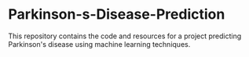# Parkinson-s-Disease-Prediction
This repository contains the code and resources for a project predicting Parkinson's disease using machine learning techniques.
